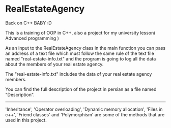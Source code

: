 # RealEstateAgency

Back on C++ BABY :D

This is a training of OOP in C++, also a project for my university lesson( Advanced programming )

As an input to the RealEstateAgency class in the main function you can pass an address of a text file which must follow the same rule of the text file named "real-estate-info.txt" and the program is going to log all the data about the members of your real estate agency.

The "real-estate-info.txt" includes the data of your real estate agency members.

You can find the full description of the project in persian as a file named "Description".

--------------------------------------

'Inheritance', 'Operator overloading', 'Dynamic memory allocation', 'Files in c++', 'Friend classes' and 'Polymorphism' are some of the methods that are used in this project.
